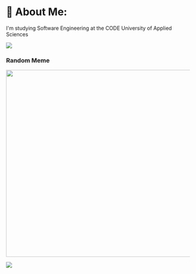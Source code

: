 # 💫 About Me:
I'm studying Software Engineering at the CODE University of Applied Sciences<br>

![](https://github-readme-streak-stats.herokuapp.com/?user=FlorianGrollich&theme=dark&hide_border=true)<br/>

### Random Meme
<img src="https://rm.up.railway.app/" width="512px"/>

[![](https://visitcount.itsvg.in/api?id=FlorianGrollich&icon=0&color=0)](https://visitcount.itsvg.in)

<!-- Proudly created with GPRM ( https://gprm.itsvg.in ) -->
